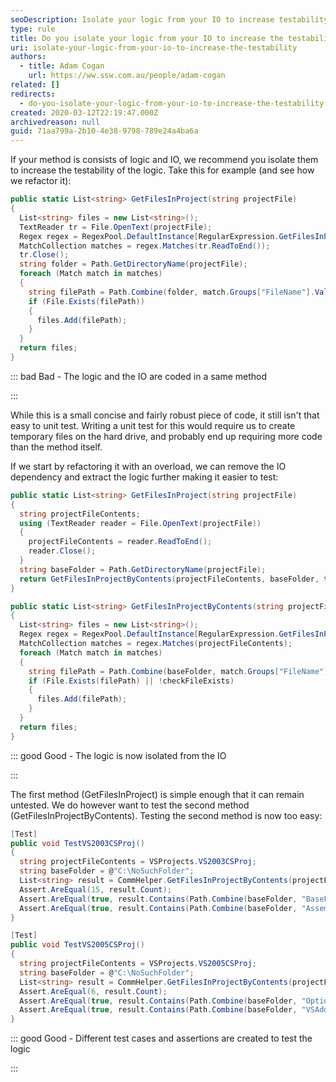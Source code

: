 ```yaml
---
seoDescription: Isolate your logic from your IO to increase testability. By separating concerns and minimizing dependencies, you can write more robust and maintainable code that's easier to test and debug.
type: rule
title: Do you isolate your logic from your IO to increase the testability?
uri: isolate-your-logic-from-your-io-to-increase-the-testability
authors:
  - title: Adam Cogan
    url: https://ww.ssw.com.au/people/adam-cogan
related: []
redirects:
  - do-you-isolate-your-logic-from-your-io-to-increase-the-testability
created: 2020-03-12T22:19:47.000Z
archivedreason: null
guid: 71aa799a-2b10-4e38-9798-789e24a4ba6a
---
```


If your method is consists of logic and IO, we recommend you isolate them to increase the testability of the logic.
Take this for example (and see how we refactor it):

<!--endintro-->

```cs
public static List<string> GetFilesInProject(string projectFile)
{
  List<string> files = new List<string>();
  TextReader tr = File.OpenText(projectFile);
  Regex regex = RegexPool.DefaultInstance[RegularExpression.GetFilesInProject];
  MatchCollection matches = regex.Matches(tr.ReadToEnd());
  tr.Close();
  string folder = Path.GetDirectoryName(projectFile);
  foreach (Match match in matches)
  {
    string filePath = Path.Combine(folder, match.Groups["FileName"].Value);
    if (File.Exists(filePath))
    {
      files.Add(filePath);
    }
  }
  return files;
}
```

::: bad
Bad - The logic and the IO are coded in a same method

:::

While this is a small concise and fairly robust piece of code, it still isn't that easy to unit test. Writing a unit test for this would require us to create temporary files on the hard drive, and probably end up requiring more code than the method itself.

If we start by refactoring it with an overload, we can remove the IO dependency and extract the logic further making it easier to test:

```cs
public static List<string> GetFilesInProject(string projectFile)
{
  string projectFileContents;
  using (TextReader reader = File.OpenText(projectFile))
  {
    projectFileContents = reader.ReadToEnd();
    reader.Close();
  }
  string baseFolder = Path.GetDirectoryName(projectFile);
  return GetFilesInProjectByContents(projectFileContents, baseFolder, true);
}

public static List<string> GetFilesInProjectByContents(string projectFileContents, string baseFolder, bool checkFileExists)
{
  List<string> files = new List<string>();
  Regex regex = RegexPool.DefaultInstance[RegularExpression.GetFilesInProject];
  MatchCollection matches = regex.Matches(projectFileContents);
  foreach (Match match in matches)
  {
    string filePath = Path.Combine(baseFolder, match.Groups["FileName"].Value);
    if (File.Exists(filePath) || !checkFileExists)
    {
      files.Add(filePath);
    }
  }
  return files;
}
```

::: good
Good - The logic is now isolated from the IO

:::

The first method (GetFilesInProject) is simple enough that it can remain untested. We do however want to test the second method (GetFilesInProjectByContents). Testing the second method is now too easy:

```cs
[Test]
public void TestVS2003CSProj()
{
  string projectFileContents = VSProjects.VS2003CSProj;
  string baseFolder = @"C:\NoSuchFolder";
  List<string> result = CommHelper.GetFilesInProjectByContents(projectFileContents, baseFolder, false);
  Assert.AreEqual(15, result.Count);
  Assert.AreEqual(true, result.Contains(Path.Combine(baseFolder, "BaseForm.cs")));
  Assert.AreEqual(true, result.Contains(Path.Combine(baseFolder, "AssemblyInfo.cs")));
}

[Test]
public void TestVS2005CSProj()
{
  string projectFileContents = VSProjects.VS2005CSProj;
  string baseFolder = @"C:\NoSuchFolder";
  List<string> result = CommHelper.GetFilesInProjectByContents(projectFileContents, baseFolder, false);
  Assert.AreEqual(6, result.Count);
  Assert.AreEqual(true, result.Contains(Path.Combine(baseFolder, "OptionsUI.cs")));
  Assert.AreEqual(true, result.Contains(Path.Combine(baseFolder, "VSAddInMain.cs")));
}
```

::: good
Good - Different test cases and assertions are created to test the logic

:::
